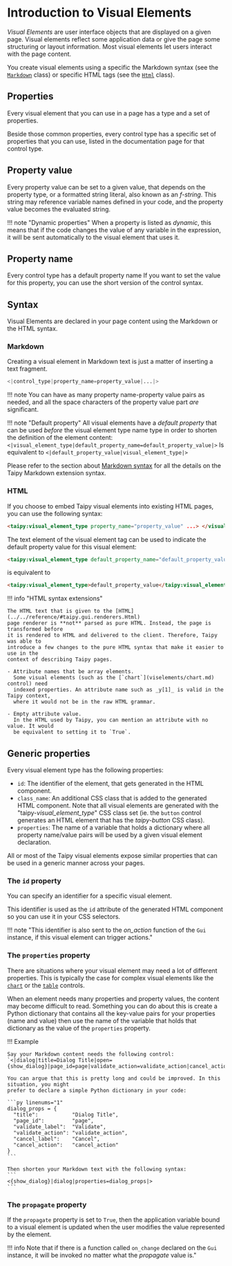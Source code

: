 # Introduction to Visual Elements

_Visual Elements_ are user interface objects that are displayed on a given page.
Visual elements reflect some application data or give the page some structuring
or layout information. Most visual elements let users interact with the page content.

You create visual elements using a specific the Markdown syntax (see the
[`Markdown`](../../reference/#taipy.gui.renderers.Markdown) class)
or specific HTML tags (see the [`Html`](../../reference/#taipy.gui.renderers.Html) class).

## Properties

Every visual element that you can use in a page has a type and a set of properties.

Beside those common properties, every control type has a specific set of properties that you
can use, listed in the documentation page for that control type.

## Property value

Every property value can be set to a given value, that depends on the property type, or a
formatted string literal, also known as an _f-string_. This string may reference variable
names defined in your code, and the property value becomes the evaluated string.

!!! note "Dynamic properties"
    When a property is listed as _dynamic_, this means that if the code changes the
    value of any variable in the expression, it will be sent automatically to the
    visual element that uses it.

## Property name

Every control type has a default property name
If you want to set the value for this property,
you can use the short version of the control syntax.

## Syntax

Visual Elements are declared in your page content using the Markdown or the HTML syntax.

### Markdown

Creating a visual element in Markdown text is just a matter of inserting a text
fragment.

```py
<|control_type|property_name=property_value|...|>
```

!!! note
    You can have as many property name-property value pairs as needed, and all the space characters
    of the property value part _are_ significant.

!!! note  "Default property"
    All visual elements have a _default property_ that can be used _before_ the
    visual element type name type in order
    to shorten the definition of the element content:
    ```
    <|visual_element_type|default_property_name=default_property_value|>
    ```
    Is equivalent to
    ```
    <|default_property_value|visual_element_type|>
    ```

Please refer to the section about [Markdown syntax](user_pages.md#markdown-specifics) for all the details
on the Taipy Markdown extension syntax.

### HTML

If you choose to embed Taipy visual elements into existing HTML pages, you can use the
following syntax:
```html
<taipy:visual_element_type property_name="property_value" ...> </visual_element_type>
```

The text element of the visual element tag can be used to indicate the default property
value for this visual element:
```html
<taipy:visual_element_type default_property_name="default_property_value" ... />
```
is equivalent to
```html
<taipy:visual_element_type>default_property_value</taipy:visual_element_type>
```

!!! info "HTML syntax extensions"

    The HTML text that is given to the [HTML](../../reference/#taipy.gui.renderers.Html)
    page renderer is **not** parsed as pure HTML. Instead, the page is transformed before
    it is rendered to HTML and delivered to the client. Therefore, Taipy was able to
    introduce a few changes to the pure HTML syntax that make it easier to use in the
    context of describing Taipy pages.

    - Attribute names that be array elements.
      Some visual elements (such as the [`chart`](viselements/chart.md) control) need
      indexed properties. An attribute name such as _y[1]_ is valid in the Taipy context,
      where it would not be in the raw HTML grammar.

    - Empty attribute value.
      In the HTML used by Taipy, you can mention an attribute with no value. It would
      be equivalent to setting it to `True`.

## Generic properties

Every visual element type has the following properties:

-   `id`: The identifier of the element, that gets generated in the HTML component.
-   `class_name`: An additional CSS class that is added to the generated HTML component.
    Note that all visual elements are generated with the "taipy-_visual_element_type_" CSS
    class set (ie. the `button` control generates an HTML element that has the
    _taipy-button_ CSS class).
-   `properties`: The name of a variable that holds a dictionary where all property
    name/value pairs will be used by a given visual element declaration.

All or most of the Taipy visual elements expose similar properties that can be used in a
generic manner across your pages.

### The `id` property

You can specify an identifier for a specific visual element.

This identifier is used as the `id` attribute of the generated HTML component so you
can use it in your CSS selectors.

!!! note "This identifier is also sent to the _on_action_ function of the `Gui` instance, if this visual element can trigger actions."

### The `properties` property

There are situations where your visual element may need a lot of different properties.
This is typically the case for complex visual elements like the
[`chart`](viselements/chart.md) or the [`table`](viselements/table.md) controls.

When an element needs many properties and property values, the content may become
difficult to read. Something you can do about this is create a Python dictionary that
contains all the key-value pairs for your properties (name and value) then use the name
of the variable that holds that dictionary as the value of the `properties` property.

!!! Example

    Say your Markdown content needs the following control:
    `<|dialog|title=Dialog Title|open={show_dialog}|page_id=page|validate_action=validate_action|cancel_action=cancel_action||validate_action_text=Validate|cancel_action_text=Cancel|>`

    You can argue that this is pretty long and could be improved. In this situation, you might
    prefer to declare a simple Python dictionary in your code:

    ```py linenums="1"
    dialog_props = {
      "title":           "Dialog Title",
      "page_id":         "page",
      "validate_label":  "Validate",
      "validate_action": "validate_action",
      "cancel_label":    "Cancel",
      "cancel_action":   "cancel_action"
    }
    ```

    Then shorten your Markdown text with the following syntax:
    ```
    <{show_dialog}|dialog|properties=dialog_props|>
    ```

### The `propagate` property

If the `propagate` property is set to `True`, then the application variable bound to a
visual element is updated when the user modifies the value represented by the element.

!!! info
    Note that if there is a function called `on_change` declared on the `Gui` instance, it will be
    invoked no matter what the _propagate_ value is."
